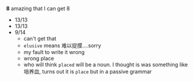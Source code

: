 **8** amazing that I can get 8

- 13/13
- 13/13
- 9/14
  - can't get that
  - `elusive` means 难以捉摸....sorry
  - my fault to write it wrong
  - wrong place
  - who will think `placed` will be a noun. I thought is was something like 培养皿, turns out it is `place` but in a passive grammar

